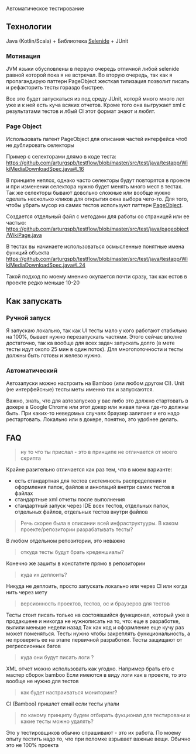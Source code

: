 Автоматическое тестирование

## Технологии
Java (Kotlin/Scala) + Библиотека [Selenide](http://ru.selenide.org/) + JUnit

### Мотивация

JVM языки обусловлены в первую очередь отличной либой selenide равной которой пока я не встречал.
Во вторую очередь, так как я пропагандирую паттерн PageObject жесткая типизация позволит писать и рефакторить тесты гораздо быстрее.

Все это будет запускаться из под среду JUnit, которй много много лет уже и к ней есть куча всяких отчетов.
Кроме того она выгружает xml c результатами тестов и лбый CI этот формат знают и любят.

### Page Object
Использовать патент PageObject для описания частей интерфейса чтоб не дублировать селекторы

Пример с селекторами длямо в коде теста:
https://github.com/arturgspb/testflow/blob/master/src/test/java/testapp/WikiMediaDownloadSpec.java#L16

В принципе неплох, однако часто селекторы будут повторятся в проекте и при изменении селектора нужно будет менять много мест в тестах.
Так же селекторы бывают довольно сложные или вообще нужно сделать несколько кликов для открытия окна выбора чего-то.
Для того, чтобы убрать мусор из самих тестов используют паттерн [PageObject](https://kreisfahrer.gitbooks.io/selenium-webdriver/content/page_object_pattern_arhitektura_testovogo_proekta/ispolzovanie_patterna_page_object.html).

Создается отдельный файл с методами для работы со страницей или ее частью:
https://github.com/arturgspb/testflow/blob/master/src/test/java/pageobject/WikiPage.java

В тестах вы начинаете использоваться осмысленные понятные имена функций объекта 
https://github.com/arturgspb/testflow/blob/master/src/test/java/testapp/WikiMediaDownloadSpec.java#L24

Такой подход по моему мнению окупается почти сразу, так как естов в проекте редко меньше 10-20

## Как запускать

### Ручной запуск
Я запускаю локально, так как UI тесты мало у кого работают стабильно на 100%, бывает нужно перезапускать частями.
Этого сейчас вполне достаточно, так ка вообще для всех задач запускать долго (в мете тесты идут около 25 мин в один поток).
Для многопоточности и тесты должны быть готовы и железо нужно.

### Автоматический
Автозапуски можно настроить на Bamboo (или любом другом CI). 
Unit (не интерфейсные) тесты меты именно так и запускаются.

Важно, знать, что для автозапусков у вас либо это должно стартовать в докере 
в Google Chrome или этот докер или живая тачка где-то должны быть. При каких-то неведомых случаях браузер залипает и его надо рестартовать.
Локально или в докере, понятно, это удобнее делать.



## FAQ

> ну то что ты прислал - это в принципе не отличается от моего скрипта

Крайне разительно отличается как раз тем, что в моем варианте:
 - есть стандартная для тестов системность распределения и оформления папок, файлов и аннотаций внетри самих тестов в файлах
 - стандартные xml отчеты после выполнения
 - стандартный запуск через IDE всех тестов, отдельных папок, отдельных файлов, отдельных тестов внутри файлов

>Речь скорее была в описании всей инфраструктууры. В каком проекте/репозитории разрабатывать тесты?

В любом отдельном репозитории, это неважно

> откуда тесты будут брать креденшиалы?

Конечно же зашиты в констатнте прямо в репозитории

> куда их деплоить?

Никуда не деплоить, просто запускать локально или через CI или когда нить через мету

> версионность проектов, тестов, ос и браузеров для тестов

Тесты стоит писать только на состоявшийся функционал, который уже в продакшене и никогда не нужнописать на то, что: еще в разработке, вылили меньше недели назад
Так как код и оформление еще кучу раз может поменяться. Тесты нужно чтобы закреплять функциональность, а не проверять ее на этапе первичной разработки.
Тесты защищают от регрессионных багов

> куда они будут писать логи ?

XML отчет можно использовать как угодно. Например брать его с мастер сборок bamboo
Если имеются в виду логи как в проекте, то это вообще не нужно для тестов

> как будет настраиваться мониторинг?

CI (Bamboo) пришлет email если тесты упали

> по какому принципу будем отбирать фукционал для тестировани и какие тесты можно удалять?

Это у тестировщиков обычно спрашивают - это их работа.
По моему опыту тестить надо то, что при поломке взрывает важные вещи. Обычно это не 100% проекта
